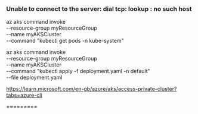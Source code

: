 ### Unable to connect to the server: dial tcp: lookup <Server Location>: no such host

az aks command invoke \
  --resource-group myResourceGroup \
  --name myAKSCluster \
  --command "kubectl get pods -n kube-system"

az aks command invoke \
  --resource-group myResourceGroup \
  --name myAKSCluster \
  --command "kubectl apply -f deployment.yaml -n default" \
  --file deployment.yaml

https://learn.microsoft.com/en-gb/azure/aks/access-private-cluster?tabs=azure-cli

  
=========

